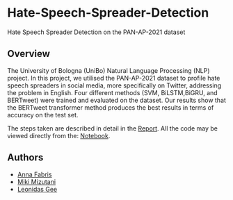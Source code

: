 # Hate-Speech-Spreader-Detection
Hate Speech Spreader Detection on the PAN-AP-2021 dataset

## Overview
The University of Bologna (UniBo) Natural Language Processing (NLP) project. 
In this project, we utilised the PAN-AP-2021 dataset to profile hate speech spreaders in social media, more specifically on Twitter, addressing the problem in English. Four  different  methods  (SVM,  BiLSTM,BiGRU,  and  BERTweet)  were  trained  and  evaluated  on  the  dataset.   Our  results  show  that  the BERTweet transformer method produces the best results in terms of accuracy on the test set.  

The steps taken are described in detail in the [Report](https://github.com/annafabris/Hate-Speech-Spreader-Detection/blob/main/NLP_Project.pdf).
All the code may be viewed directly from the: [Notebook](https://github.com/annafabris/Hate-Speech-Spreader-Detection/blob/main/main.ipynb?flush_cache=false).

## Authors
- [Anna Fabris](https://github.com/annafabris)
- [Miki Mizutani](https://github.com/mikimizutani)
- [Leonidas Gee](https://github.com/LeonidasY)
